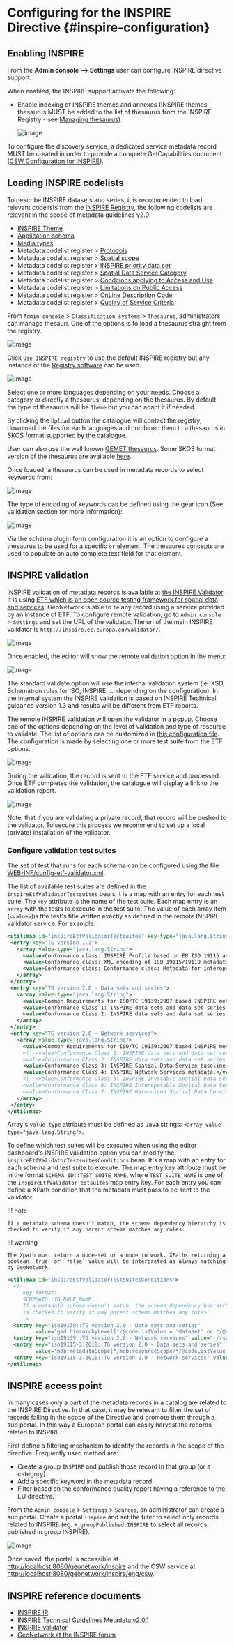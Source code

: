 # Configuring for the INSPIRE Directive {#inspire-configuration}

## Enabling INSPIRE

From the **Admin console --> Settings** user can configure INSPIRE directive support.

When enabled, the INSPIRE support activate the following:

-   Enable indexing of INSPIRE themes and annexes (INSPIRE themes thesaurus MUST be added to the list of thesaurus from the INSPIRE Registry - see [Managing thesaurus](../managing-classification-systems/managing-thesaurus.md)).

    ![image](img/inspire-configuration.png)

To configure the discovery service, a dedicated service metadata record MUST be created in order to provide a complete GetCapabilities document ([CSW Configuration for INSPIRE](csw-configuration.md#csw-configuration_inspire)).

## Loading INSPIRE codelists

To describe INSPIRE datasets and series, it is recommended to load relevant codelists from the [INSPIRE Registry](http://inspire.ec.europa.eu/registry/), the following codelists are relevant in the scope of metadata guidelines v2.0:

-   [INSPIRE Theme](https://inspire.ec.europa.eu/theme)
-   [Application schema](https://inspire.ec.europa.eu/applicationschema)
-   [Media types](https://inspire.ec.europa.eu/media-types)
-   Metadata codelist register > [Protocols](https://inspire.ec.europa.eu/metadata-codelist/ProtocolValue)
-   Metadata codelist register > [Spatial scope](https://inspire.ec.europa.eu/metadata-codelist/SpatialScope)
-   Metadata codelist register > [INSPIRE priority data set](https://inspire.ec.europa.eu/metadata-codelist/PriorityDataset)
-   Metadata codelist register > [Spatial Data Service Category](https://inspire.ec.europa.eu/metadata-codelist/SpatialDataServiceCategory)
-   Metadata codelist register > [Conditions applying to Access and Use](https://inspire.ec.europa.eu/metadata-codelist/ConditionsApplyingToAccessAndUse)
-   Metadata codelist register > [Limitations on Public Access](https://inspire.ec.europa.eu/metadata-codelist/LimitationsOnPublicAccess)
-   Metadata codelist register > [OnLine Description Code](https://inspire.ec.europa.eu/metadata-codelist/OnLineDescriptionCode)
-   Metadata codelist register > [Quality of Service Criteria](https://inspire.ec.europa.eu/metadata-codelist/QualityOfServiceCriteria)

From `Admin console` > `Classification systems` > `Thesaurus`, administrators can manage thesauri. One of the options is to load a thesaurus straight from the registry.

![image](img/inspire-from-registry.png)

Click `Use INSPIRE registry` to use the default INSPIRE registry but any instance of the [Registry software](https://joinup.ec.europa.eu/solution/re3gistry) can be used.

![image](img/inspire-from-registry-config.png)

Select one or more languages depending on your needs. Choose a category or directly a thesaurus, depending on the thesaurus. By default the type of thesaurus will be `Theme` but you can adapt it if needed.

By clicking the `Upload` button the catalogue will contact the registry, download the files for each languages and combined them in a thesaurus in SKOS format supported by the catalogue.

User can also use the well known [GEMET thesaurus](https://www.eionet.europa.eu/gemet/en/themes/). Some SKOS format version of the thesaurus are available [here](https://github.com/geonetwork/util-gemet/tree/master/thesauri).

Once loaded, a thesaurus can be used in metadata records to select keywords from:

![image](img/inspire-keyword-editing.png)

The type of encoding of keywords can be defined using the gear icon (See validation section for more information):

![image](img/inspire-keyword-encoding-type.png)

Via the schema plugin form configuration it is an option to configure a thesaurus to be used for a specific `or` element. The thesaures concepts are used to populate an auto complete text field for that element.

## INSPIRE validation

INSPIRE validation of metadata records is available at [the INSPIRE Validator](https://inspire.ec.europa.eu/validator/about/). It is using [ETF which is an open source testing framework for spatial data and services](https://github.com/etf-validator/etf-webapp). GeoNetwork is able to `te` any record using a service provided by an instance of ETF. To configure remote validation, go to `Admin console` > `Settings` and set the URL of the validator. The url of the main INSPIRE validator is `http://inspire.ec.europa.eu/validator/`.

![image](img/inspire-configuration.png)

Once enabled, the editor will show the remote validation option in the menu:

![image](img/inspire-validation-menu.png)

The standard validate option will use the internal validation system (ie. XSD, Schematron rules for ISO, INSPIRE, \... depending on the configuration). In the internal system the INSPIRE validation is based on INSPIRE Technical guidance version 1.3 and results will be different from ETF reports.

The remote INSPIRE validation will open the validator in a popup. Choose one of the options depending on the level of validation and type of resource to validate. The list of options can be customized in [this configuration file](https://github.com/geonetwork/core-geonetwork/blob/master/services/src/main/resources/config-spring-geonetwork.xml#L61-L94). The configuration is made by selecting one or more test suite from the ETF options:

![image](img/inspire-etf-test-configuration.png)

During the validation, the record is sent to the ETF service and processed. Once ETF completes the validation, the catalogue will display a link to the validation report.

![image](img/inspire-validation-report.png)

Note, that if you are validating a private record, that record will be pushed to the validator. To secure this process we recommend to set up a local (private) installation of the validator.

### Configure validation test suites

The set of test that runs for each schema can be configured using the file [WEB-INF/config-etf-validator.xml](https://github.com/geonetwork/core-geonetwork/blob/5156bae32d549e6d09cd6a86065791265eb09027/web/src/main/webapp/WEB-INF/config-etf-validator.xml).

The list of available test suites are defined in the `inspireEtfValidatorTestsuites` bean. It is a map with an entry for each test suite. The `key` attribute is the name of the test suite. Each map entry is an `array` with the tests to execute in the test suite. The value of each array item (`<value>`)is the test's title written exactly as defined in the remote INSPIRE validator service. For example:

``` xml
<util:map id="inspireEtfValidatorTestsuites" key-type="java.lang.String" value-type="java.lang.String[]">
 <entry key="TG version 1.3">
   <array value-type="java.lang.String">
     <value>Conformance class: INSPIRE Profile based on EN ISO 19115 and EN ISO 19119</value>
     <value>Conformance class: XML encoding of ISO 19115/19119 metadata</value>
     <value>Conformance class: Conformance class: Metadata for interoperability</value>
   </array>
 </entry>
 <entry key="TG version 2.0 - Data sets and series">
   <array value-type="java.lang.String">
     <value>Common Requirements for ISO/TC 19139:2007 based INSPIRE metadata records.</value>
     <value>Conformance Class 1: INSPIRE data sets and data set series baseline metadata.</value>
     <value>Conformance Class 2: INSPIRE data sets and data set series interoperability metadata.</value>
   </array>
 </entry>
 <entry key="TG version 2.0 - Network services">
   <array value-type="java.lang.String">
     <value>Common Requirements for ISO/TC 19139:2007 based INSPIRE metadata records.</value>
     <!--<value>Conformance Class 1: INSPIRE data sets and data set series baseline metadata.</value>
     <value>Conformance Class 2: INSPIRE data sets and data set series interoperability metadata.</value>-->
     <value>Conformance Class 3: INSPIRE Spatial Data Service baseline metadata.</value>
     <value>Conformance Class 4: INSPIRE Network Services metadata.</value>
     <!--<value>Conformance Class 5: INSPIRE Invocable Spatial Data Services metadata.</value>
     <value>Conformance Class 6: INSPIRE Interoperable Spatial Data Services metadata.</value>
     <value>Conformance Class 7: INSPIRE Harmonised Spatial Data Services metadata.</value>-->
   </array>
 </entry>
</util:map>
```

Array's `value-type` attribute must be defined as Java strings: `<array value-type="java.lang.String">`.

To define which test suites will be executed when using the editor dashboard's INSPIRE validation option you can modify the `inspireEtfValidatorTestsuitesConditions` bean. It's a map with an entry for each schema and test suite to execute. The map entry key attribute must be in the format `SCHEMA_ID::TEST_SUITE_NAME`, where `TEST_SUITE_NAME` is one of the `inspireEtfValidatorTestsuites` map entry key. For each entry you can define a XPath condition that the metadata must pass to be sent to the validator.

!!! note

    If a metadata schema doesn't match, the schema dependency hierarchy is checked to verify if any parent schema matches any rules.


!!! warning

    The Xpath must return a node-set or a node to work. XPaths returning a boolean `true` or `false` value will be interpreted as always matching by GeoNetwork.


``` xml
<util:map id="inspireEtfValidatorTestsuitesConditions">
  <!--
     key format:
     SCHEMAID::TG_RULE_NAME
     If a metadata schema doesn't match, the schema dependency hierarchy
     is checked to verify if any parent schema matches any rules.
    -->
  <entry key="iso19139::TG version 2.0 - Data sets and series"
         value="gmd:hierarchyLevel[*/@codeListValue = 'dataset' or */@codeListValue = 'series']"/>
  <entry key="iso19139::TG version 2.0 - Network services" value=".//srv:SV_ServiceIdentification"/>
  <entry key="iso19115-3.2018::TG version 2.0 - Data sets and series"
         value="mdb:metadataScope[*/mdb:resourceScope/*/@codeListValue = 'dataset' or */mdb:resourceScope/*/@codeListValue = 'series']"/>
  <entry key="iso19115-3.2018::TG version 2.0 - Network services" value=".//srv:SV_ServiceIdentification"/>
</util:map>
```

## INSPIRE access point

In many cases only a part of the metadata records in a catalog are related to the INSPIRE Directive. In that case, it may be relevant to filter the set of records falling in the scope of the Directive and promote them through a sub portal. In this way a European portal can easily harvest the records related to INSPIRE.

First define a filtering mechanism to identify the records in the scope of the directive. Frequently used method are:

-   Create a group `INSPIRE` and publish those record in that group (or a category).
-   Add a specific keyword in the metadata record.
-   Filter based on the conformance quality report having a reference to the EU directive.

From the `Admin console` > `Settings` > `Sources`, an administrator can create a sub portal. Create a portal `inspire` and set the filter to select only records related to INSPIRE (eg. `+_groupPublished:INSPIRE` to select all records published in group INSPIRE).

![image](img/inspire-portal.png)

Once saved, the portal is accessible at <http://localhost:8080/geonetwork/inspire> and the CSW service at <http://localhost:8080/geonetwork/inspire/eng/csw>.

## INSPIRE reference documents

-   [INSPIRE IR](https://inspire.ec.europa.eu/)
-   [INSPIRE Technical Guidelines Metadata v2.0.1](https://inspire.ec.europa.eu/sites/default/files/documents/metadata/inspire-tg-metadata-iso19139-2.0.1.pdf)
-   [INSPIRE validator](https://inspire.ec.europa.eu/validator/)
-   [GeoNetwork at the INSPIRE forum](https://inspire.ec.europa.eu/forum/search?q=geonetwork)
